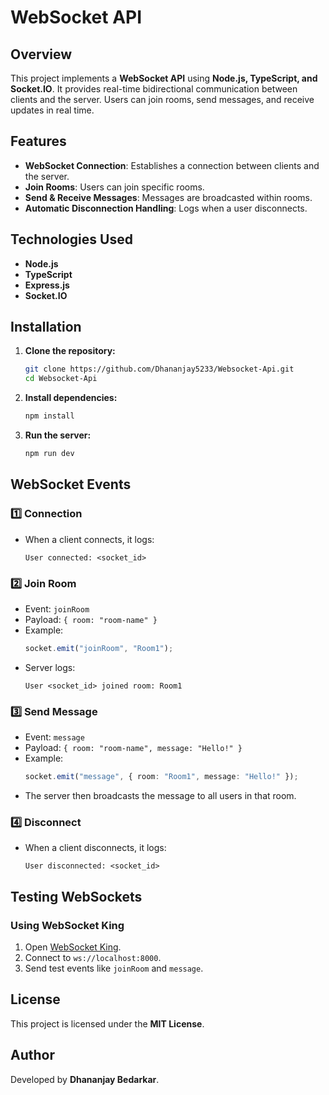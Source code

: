 # WebSocket API

## Overview
This project implements a **WebSocket API** using **Node.js, TypeScript, and Socket.IO**. It provides real-time bidirectional communication between clients and the server. Users can join rooms, send messages, and receive updates in real time.

## Features
- **WebSocket Connection**: Establishes a connection between clients and the server.
- **Join Rooms**: Users can join specific rooms.
- **Send & Receive Messages**: Messages are broadcasted within rooms.
- **Automatic Disconnection Handling**: Logs when a user disconnects.

## Technologies Used
- **Node.js**
- **TypeScript**
- **Express.js**
- **Socket.IO**

## Installation

1. **Clone the repository:**
   ```sh
   git clone https://github.com/Dhananjay5233/Websocket-Api.git
   cd Websocket-Api
   ```

2. **Install dependencies:**
   ```sh
   npm install
   ```

3. **Run the server:**
   ```sh
   npm run dev
   ```

## WebSocket Events

### 1️⃣ **Connection**
- When a client connects, it logs:
  ```
  User connected: <socket_id>
  ```

### 2️⃣ **Join Room**
- Event: `joinRoom`
- Payload: `{ room: "room-name" }`
- Example:
  ```ts
  socket.emit("joinRoom", "Room1");
  ```
- Server logs:
  ```
  User <socket_id> joined room: Room1
  ```

### 3️⃣ **Send Message**
- Event: `message`
- Payload: `{ room: "room-name", message: "Hello!" }`
- Example:
  ```ts
  socket.emit("message", { room: "Room1", message: "Hello!" });
  ```
- The server then broadcasts the message to all users in that room.

### 4️⃣ **Disconnect**
- When a client disconnects, it logs:
  ```
  User disconnected: <socket_id>
  ```

## Testing WebSockets
### **Using WebSocket King**
1. Open [WebSocket King](https://websocketking.com/).
2. Connect to `ws://localhost:8000`.
3. Send test events like `joinRoom` and `message`.

## License
This project is licensed under the **MIT License**.

## Author
Developed by **Dhananjay Bedarkar**.

